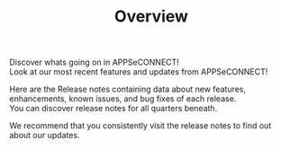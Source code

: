 ﻿---
title: "Overview"
toc: true
tag: developers
category: "ReleaseNotes"
menus: 
    header:
        title: "Overview"
        weight: 1
        icon: fa fa-wpexplorer
        identifier: AECreleasenotes
---

Discover whats going on in APPSeCONNECT!   
Look at our most recent features and updates from APPSeCONNECT! 

Here are the Release notes containing data about new features, enhancements, known issues, and bug fixes of each release.   
You can discover release notes for all quarters beneath. 

We recommend that you consistently visit the release notes to find out about our  updates.
